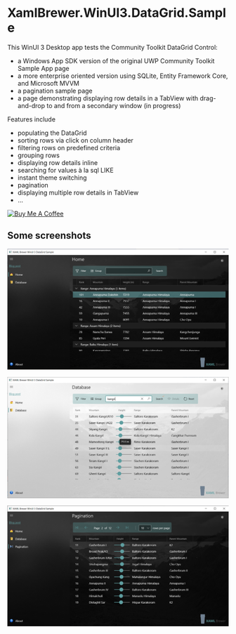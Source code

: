 # XamlBrewer.WinUI3.DataGrid.Sample

This WinUI 3 Desktop app tests the Community Toolkit DataGrid Control:
* a Windows App SDK version of the original UWP Community Toolkit Sample App page
* a more enterprise oriented version using SQLite, Entity Framework Core, and Microsoft MVVM
* a pagination sample page
* a page demonstrating displaying row details in a TabView with drag-and-drop to and from a secondary window (in progress)

Features include
* populating the DataGrid
* sorting rows via click on column header
* filtering rows on predefined criteria
* grouping rows
* displaying row details inline
* searching for values à la sql LIKE
* instant theme switching
* pagination
* displaying multiple row details in TabView
* ...

<a href="https://www.buymeacoffee.com/xamlbrewer" target="_blank"><img src="https://cdn.buymeacoffee.com/buttons/default-orange.png" alt="Buy Me A Coffee" height="41" width="174"></a>

## Some screenshots

![Screenshot](Assets/HomeGroup.png?raw=true)

![Screenshot](Assets/DatabaseSearch.png?raw=true)

![Screenshot](Assets/Pagination.png?raw=true)

